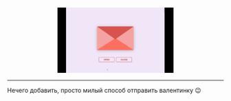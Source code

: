 <p align="center">
  <img alt="coding bird" width="270" src="https://github.com/N-E-O-N-I-X/Valentine/blob/main/valentine.gif">
</p>

___

Нечего добавить, просто милый способ отправить валентинку :wink:
